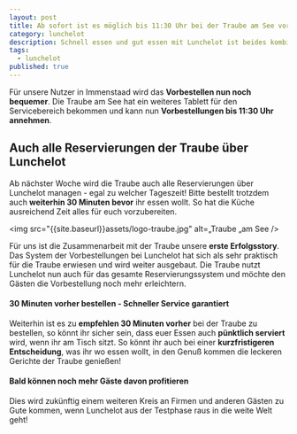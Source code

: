 ```yaml
---
layout: post
title: Ab sofort ist es möglich bis 11:30 Uhr bei der Traube am See vorbestellen!
category: lunchelot
description: Schnell essen und gut essen mit Lunchelot ist beides kombinierbar.
tags:
  - lunchelot
published: true
---
```

Für unsere Nutzer in Immenstaad wird das __Vorbestellen nun noch bequemer__. Die Traube am See hat ein weiteres Tablett für den Servicebereich bekommen und kann nun __Vorbestellungen bis 11:30 Uhr annehmen__. 

## Auch alle Reservierungen der Traube über Lunchelot

Ab nächster Woche wird die Traube auch alle Reservierungen über Lunchelot managen - egal zu welcher Tageszeit! Bitte bestellt trotzdem auch __weiterhin 30 Minuten bevor__ ihr essen wollt. So hat die Küche ausreichend Zeit alles für euch vorzubereiten.

<img src="{{site.baseurl}}assets/logo-traube.jpg" alt=„Traube „am See />

<!-- more -->

Für uns ist die Zusammenarbeit mit der Traube unsere __erste Erfolgsstory__. Das System der Vorbestellungen bei Lunchelot hat sich als sehr praktisch für die Traube erwiesen und wird weiter ausgebaut. Die Traube nutzt Lunchelot nun auch für das gesamte Reservierungssystem und möchte den Gästen die Vorbestellung noch mehr erleichtern. 

#### 30 Minuten vorher bestellen - Schneller Service garantiert

Weiterhin ist es zu __empfehlen 30 Minuten vorher__ bei der Traube zu bestellen, so könnt ihr sicher sein, dass euer Essen auch __pünktlich serviert__ wird, wenn ihr am Tisch sitzt. So könnt ihr auch bei einer __kurzfristigeren Entscheidung__, was ihr wo essen wollt, in den Genuß kommen die leckeren Gerichte der Traube genießen! 

#### Bald können noch mehr Gäste davon profitieren

Dies wird zukünftig einem weiteren Kreis an Firmen und anderen Gästen zu Gute kommen, wenn Lunchelot aus der Testphase raus in die weite Welt geht! 

